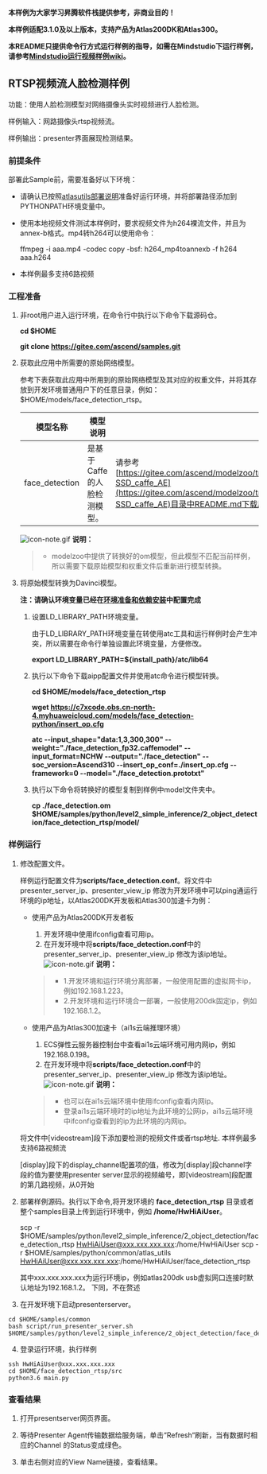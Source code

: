 **本样例为大家学习昇腾软件栈提供参考，非商业目的！**

**本样例适配3.1.0及以上版本，支持产品为Atlas200DK和Atlas300。**

**本README只提供命令行方式运行样例的指导，如需在Mindstudio下运行样例，请参考[Mindstudio运行视频样例wiki](https://gitee.com/ascend/samples/wikis/Mindstudio%E8%BF%90%E8%A1%8C%E8%A7%86%E9%A2%91%E6%A0%B7%E4%BE%8B?sort_id=3170138)。**

## RTSP视频流人脸检测样例

功能：使用人脸检测模型对网络摄像头实时视频进行人脸检测。

样例输入：网路摄像头rtsp视频流。

样例输出：presenter界面展现检测结果。


### 前提条件

部署此Sample前，需要准备好以下环境：

- 请确认已按照[atlasutils部署说明](../../../common/atlas_utils)准备好运行环境，并将部署路径添加到PYTHONPATH环境变量中。

- 使用本地视频文件测试本样例时，要求视频文件为h264裸流文件，并且为annex-b格式。mp4转h264可以使用命令：

  ffmpeg -i aaa.mp4 -codec copy -bsf: h264_mp4toannexb -f h264 aaa.h264

- 本样例最多支持6路视频
### 工程准备

1. 非root用户进入运行环境，在命令行中执行以下命令下载源码仓。

   **cd $HOME**

   **git clone https://gitee.com/ascend/samples.git**

2. 获取此应用中所需要的原始网络模型。

    参考下表获取此应用中所用到的原始网络模型及其对应的权重文件，并将其存放到开发环境普通用户下的任意目录，例如：$HOME/models/face_detection_rtsp。

    |  **模型名称**  |  **模型说明**  |  **模型下载路径**  |
    |---|---|---|
    |  face_detection| 是基于Caffe的人脸检测模型。|  请参考[https://gitee.com/ascend/modelzoo/tree/master/contrib/TensorFlow/Research/cv/facedetection/ATC_resnet10-SSD_caffe_AE](https://gitee.com/ascend/modelzoo/tree/master/contrib/TensorFlow/Research/cv/facedetection/ATC_resnet10-SSD_caffe_AE)目录中README.md下载原始模型章节下载模型和权重文件。 |

    ![](https://images.gitee.com/uploads/images/2020/1106/160652_6146f6a4_5395865.gif "icon-note.gif") **说明：**  

    > - modelzoo中提供了转换好的om模型，但此模型不匹配当前样例，所以需要下载原始模型和权重文件后重新进行模型转换。

3. 将原始模型转换为Davinci模型。
   
    **注：请确认环境变量已经在[环境准备和依赖安装](../../../environment)中配置完成**

    1. 设置LD_LIBRARY_PATH环境变量。

        由于LD_LIBRARY_PATH环境变量在转使用atc工具和运行样例时会产生冲突，所以需要在命令行单独设置此环境变量，方便修改。

        **export LD_LIBRARY_PATH=\${install_path}/atc/lib64**  

    2. 执行以下命令下载aipp配置文件并使用atc命令进行模型转换。

        **cd $HOME/models/face_detection_rtsp**  

        **wget https://c7xcode.obs.cn-north-4.myhuaweicloud.com/models/face_detection-python/insert_op.cfg**

        **atc --input_shape="data:1,3,300,300" --weight="./face_detection_fp32.caffemodel" --input_format=NCHW --output="./face_detection" --soc_version=Ascend310 --insert_op_conf=./insert_op.cfg --framework=0 --model="./face_detection.prototxt"**

    3. 执行以下命令将转换好的模型复制到样例中model文件夹中。

        **cp ./face_detection.om $HOME/samples/python/level2_simple_inference/2_object_detection/face_detection_rtsp/model/**      

### 样例运行

1. 修改配置文件。

   样例运行配置文件为**scripts/face_detection.conf**。将文件中 presenter_server_ip、presenter_view_ip 修改为开发环境中可以ping通运行环境的ip地址，以Atlas200DK开发板和Atlas300加速卡为例：

    - 使用产品为Atlas200DK开发者板  

      1. 开发环境中使用ifconfig查看可用ip。   
      2. 在开发环境中将**scripts/face_detection.conf**中的 presenter_server_ip、presenter_view_ip 修改为该ip地址。   
         ![](https://images.gitee.com/uploads/images/2020/1106/160652_6146f6a4_5395865.gif "icon-note.gif") **说明：**  

      > - 1.开发环境和运行环境分离部署，一般使用配置的虚拟网卡ip，例如192.168.1.223。
      > - 2.开发环境和运行环境合一部署，一般使用200dk固定ip，例如192.168.1.2。

    - 使用产品为Atlas300加速卡（ai1s云端推理环境）

      1. ECS弹性云服务器控制台中查看ai1s云端环境可用内网ip，例如192.168.0.198。   
      2. 在开发环境中将**scripts/face_detection.conf**中的 presenter_server_ip、presenter_view_ip 修改为该ip地址。   
         ![](https://images.gitee.com/uploads/images/2020/1106/160652_6146f6a4_5395865.gif "icon-note.gif") **说明：**  

      > - 也可以在ai1s云端环境中使用ifconfig查看内网ip。
      > - 登录ai1s云端环境时的ip地址为此环境的公网ip，ai1s云端环境中ifconfig查看到的ip为此环境的内网ip。

   将文件中[videostream]段下添加要检测的视频文件或者rtsp地址. 本样例最多支持6路视频流

   [display]段下的display_channel配置项的值，修改为[display]段channel字段的值为要使用presenter server显示的视频编号，即[videostream]段配置的第几路视频，从0开始

2. 部署样例源码。执行以下命令,将开发环境的 **face_detection_rtsp** 目录或者整个samples目录上传到运行环境中，例如 **/home/HwHiAiUser**。   


    scp -r $HOME/samples/python/level2_simple_inference/2_object_detection/face_detection_rtsp HwHiAiUser@xxx.xxx.xxx.xxx:/home/HwHiAiUser
    scp -r $HOME/samples/python/common/atlas_utils HwHiAiUser@xxx.xxx.xxx.xxx:/home/HwHiAiUser/face_detection_rtsp

   其中xxx.xxx.xxx.xxx为运行环境ip，例如atlas200dk usb虚拟网口连接时默认地址为192.168.1.2。 下同，不在赘述

3. 在开发环境下启动presenterserver。

```
cd $HOME/samples/common  
bash script/run_presenter_server.sh $HOME/samples/python/level2_simple_inference/2_object_detection/face_detection_rtsp/scripts/face_detection.conf
```

4. 登录运行环境，执行样例

```
ssh HwHiAiUser@xxx.xxx.xxx.xxx
cd $HOME/face_detection_rtsp/src
python3.6 main.py
```



### 查看结果

1. 打开presentserver网页界面。

2. 等待Presenter Agent传输数据给服务端，单击“Refresh“刷新，当有数据时相应的Channel 的Status变成绿色。

3. 单击右侧对应的View Name链接，查看结果。